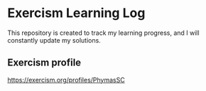 # Exercism Learning Log
This repository is created to track my learning progress, and I will constantly update my solutions.

## Exercism profile
https://exercism.org/profiles/PhymasSC